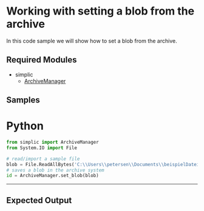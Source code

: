# Working with setting a blob from the archive

In this code sample we will show how to set a blob from the archive.
## Required Modules

- simplic
    - [ArchiveManager](xref:ArchiveManager)

## Samples

# Python

```python
from simplic import ArchiveManager
from System.IO import File

# read/import a sample file
blob = File.ReadAllBytes('C:\\Users\\petersen\\Documents\\beispielDatei.txt')
# saves a blob in the archive system
id = ArchiveManager.set_blob(blob)
```
***

## Expected Output 
```
```